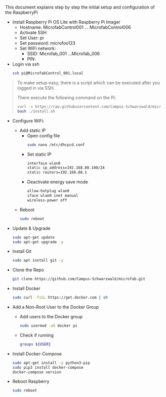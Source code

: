 This document explains step by step the initial setup and configuration of the RaspberryPi



- Install Raspberry Pi OS Lite with Raspberry Pi Imager
    - Hostname: MicrofabControl001 ... MicrofabControl006
    - Activate SSH
    - Set User: pi
    - Set password: microfoo123
    - Set WiFi network:
      - SSID: Microfab_001 ...Microfab_006
      - PIN:
- Login via ssh
    ``` bash
    ssh pi@MicrofabControl_001.local
    ```
  
> To make setup easy, there is a script which can be executed after you logged in via SSH. 
> 
> There execute the following command on the Pi:
>  ``` bash
>  curl -s https://raw.githubusercontent.com/Campus-Schwarzwald/microfab/main/hardware/raspberry/control/initial_setup_control.sh >install.sh
>  bash ./install.sh
>  ```   

      
- Configure WiFi:
    - Add static IP
        - Open config file
            ``` bash
            sudo nano /etc/dhcpcd.conf 
            ```   
        - Set static IP
            ```bash
            interface wlan0
            static ip_address=192.168.88.100/24
            static routers=192.168.88.1 
            ```
        - Deactivate energy save mode
            ``` bash
            allow-hotplug wlan0
            iface wlan0 inet manual
            wireless-power off
            ```
    - Reboot
        ``` bash
        sudo reboot
        ```
- Update & Upgrade
    ```bash
    sudo apt-get update
    sudo apt-get upgrade -y
    ```
- Install Git
    ``` bash
    sudo apt install git -y
    ```
- Clone the Repo
    ``` bash
    git clone https://github.com/Campus-Schwarzwald/microfab.git
    ```
- Install Docker
    ```bash
    sudo curl -fsSL https://get.docker.com | sh
    ```
- Add a Non-Root User to the Docker Group
    - Add users to the Docker group
        ```bash
        sudo usermod -aG docker pi
        ```
    - Check if running
        ```bash
        groups ${USER}
        ```
      
- Install Docker-Compose
    ``` bash
    sudo apt-get install -y python3-pip
    sudo pip3 install docker-compose
    docker-compose version
    ```
- Reboot Raspberry

    ``` bash
    sudo reboot
    ```